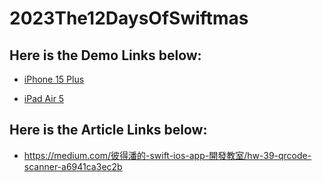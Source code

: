 # 2023The12DaysOfSwiftmas

## Here is the Demo Links below:

* [iPhone 15 Plus](https://youtube.com/shorts/KPv8frqtiX0?si=Qs_o_6T9g4wHFIFH)

* [iPad Air 5](https://www.youtube.com/shorts/HNAE1h9UVko)

  
## Here is the Article Links below:

* https://medium.com/彼得潘的-swift-ios-app-開發教室/hw-39-qrcode-scanner-a6941ca3ec2b
